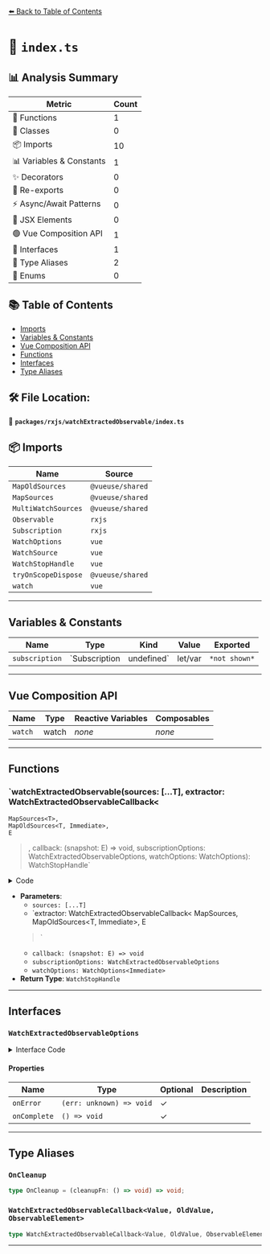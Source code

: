 [⬅️ Back to Table of Contents](../../../index.md)

# 📄 `index.ts`

## 📊 Analysis Summary

| Metric | Count |
|--------|-------|
| 🔧 Functions | 1 |
| 🧱 Classes | 0 |
| 📦 Imports | 10 |
| 📊 Variables & Constants | 1 |
| ✨ Decorators | 0 |
| 🔄 Re-exports | 0 |
| ⚡ Async/Await Patterns | 0 |
| 💠 JSX Elements | 0 |
| 🟢 Vue Composition API | 1 |
| 📐 Interfaces | 1 |
| 📑 Type Aliases | 2 |
| 🎯 Enums | 0 |

## 📚 Table of Contents

- [Imports](#imports)
- [Variables & Constants](#variables-constants)
- [Vue Composition API](#vue-composition-api)
- [Functions](#functions)
- [Interfaces](#interfaces)
- [Type Aliases](#type-aliases)

## 🛠️ File Location:
📂 **`packages/rxjs/watchExtractedObservable/index.ts`**

## 📦 Imports

| Name | Source |
|------|--------|
| `MapOldSources` | `@vueuse/shared` |
| `MapSources` | `@vueuse/shared` |
| `MultiWatchSources` | `@vueuse/shared` |
| `Observable` | `rxjs` |
| `Subscription` | `rxjs` |
| `WatchOptions` | `vue` |
| `WatchSource` | `vue` |
| `WatchStopHandle` | `vue` |
| `tryOnScopeDispose` | `@vueuse/shared` |
| `watch` | `vue` |


---

## Variables & Constants

| Name | Type | Kind | Value | Exported |
|------|------|------|-------|----------|
| `subscription` | `Subscription | undefined` | let/var | `*not shown*` | ✗ |


---

## Vue Composition API

| Name | Type | Reactive Variables | Composables |
|------|------|-------------------|-------------|
| `watch` | watch | *none* | *none* |


---

## Functions

### `watchExtractedObservable(sources: [...T], extractor: WatchExtractedObservableCallback<
    MapSources<T>,
    MapOldSources<T, Immediate>,
    E
  >, callback: (snapshot: E) => void, subscriptionOptions: WatchExtractedObservableOptions, watchOptions: WatchOptions<Immediate>): WatchStopHandle`

<details><summary>Code</summary>

```ts
export function watchExtractedObservable<
  T extends MultiWatchSources,
  E,
  Immediate extends Readonly<boolean> = false,
>(
  sources: [...T],
  extractor: WatchExtractedObservableCallback<
    MapSources<T>,
    MapOldSources<T, Immediate>,
    E
  >,
  callback: (snapshot: E) => void,
  subscriptionOptions?: WatchExtractedObservableOptions,
  watchOptions?: WatchOptions<Immediate>
): WatchStopHandle
```
</details>

- **Parameters**:
  - `sources: [...T]`
  - `extractor: WatchExtractedObservableCallback<
    MapSources<T>,
    MapOldSources<T, Immediate>,
    E
  >`
  - `callback: (snapshot: E) => void`
  - `subscriptionOptions: WatchExtractedObservableOptions`
  - `watchOptions: WatchOptions<Immediate>`
- **Return Type**: `WatchStopHandle`

---

## Interfaces

### `WatchExtractedObservableOptions`

<details><summary>Interface Code</summary>

```ts
export interface WatchExtractedObservableOptions {
  onError?: (err: unknown) => void
  onComplete?: () => void
}
```
</details>

#### Properties

| Name | Type | Optional | Description |
|------|------|----------|-------------|
| `onError` | `(err: unknown) => void` | ✓ |  |
| `onComplete` | `() => void` | ✓ |  |


---

## Type Aliases

### `OnCleanup`

```ts
type OnCleanup = (cleanupFn: () => void) => void;
```

### `WatchExtractedObservableCallback<Value, OldValue, ObservableElement>`

```ts
type WatchExtractedObservableCallback<Value, OldValue, ObservableElement> = (value: NonNullable<Value>, oldValue: OldValue, onCleanup: OnCleanup) => Observable<ObservableElement>;
```


---